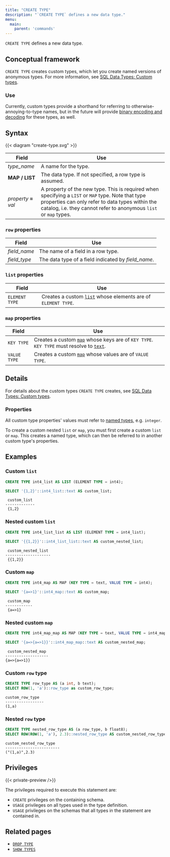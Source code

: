 ```yaml
---
title: "CREATE TYPE"
description: "`CREATE TYPE` defines a new data type."
menu:
  main:
    parent: 'commands'
---
```


`CREATE TYPE` defines a new data type.

## Conceptual framework

`CREATE TYPE` creates custom types, which let you create named versions of
anonymous types. For more information, see [SQL Data Types: Custom
types](../types/#custom-types).

### Use

Currently, custom types provide a shorthand for referring to
otherwise-annoying-to-type names, but in the future will provide [binary
encoding and decoding][binary] for these types, as well.

[binary]:https://github.com/MaterializeInc/materialize/issues/4628

## Syntax

{{< diagram "create-type.svg" >}}

 Field               | Use
---------------------|----------------------------------------------------------------------------------------------------------------------------------------------------------------
 _type&lowbar;name_  | A name for the type.
 **MAP / LIST**      | The data type. If not specified, a row type is assumed.
 _property_ **=** _val_ | A property of the new type. This is required when specifying a `LIST` or `MAP` type. Note that type properties can only refer to data types within the catalog, i.e. they cannot refer to anonymous `list` or `map` types.

### `row` properties

Field               | Use
--------------------|----------------------------------------------------
_field_name_        | The name of a field in a row type.
_field_type_        | The data type of a field indicated by _field_name_.

### `list` properties

Field | Use
-----|-----
`ELEMENT TYPE` | Creates a custom [`list`](../types/list) whose elements are of `ELEMENT TYPE`.

### `map` properties

Field | Use
-----|-----
`KEY TYPE` | Creates a custom [`map`](../types/map) whose keys are of `KEY TYPE`. `KEY TYPE` must resolve to [`text`](../types/text).
`VALUE TYPE` | Creates a custom [`map`](../types/map) whose values are of `VALUE TYPE`.

## Details

For details about the custom types `CREATE TYPE` creates, see [SQL Data Types:
Custom types](../types/#custom-types).

### Properties

All custom type properties' values must refer to [named types](/sql/types), e.g.
`integer`.

To create a custom nested `list` or `map`, you must first create a custom `list`
or `map`. This creates a named type, which can then be referred to in another
custom type's properties.

## Examples

### Custom `list`

```sql
CREATE TYPE int4_list AS LIST (ELEMENT TYPE = int4);

SELECT '{1,2}'::int4_list::text AS custom_list;
```
```
 custom_list
-------------
 {1,2}
```

### Nested custom `list`

```sql
CREATE TYPE int4_list_list AS LIST (ELEMENT TYPE = int4_list);

SELECT '{{1,2}}'::int4_list_list::text AS custom_nested_list;
```
```
 custom_nested_list
--------------------
 {{1,2}}
```

### Custom `map`

```sql
CREATE TYPE int4_map AS MAP (KEY TYPE = text, VALUE TYPE = int4);

SELECT '{a=>1}'::int4_map::text AS custom_map;
```
```
 custom_map
------------
 {a=>1}
```

### Nested custom `map`

```sql
CREATE TYPE int4_map_map AS MAP (KEY TYPE = text, VALUE TYPE = int4_map);

SELECT '{a=>{a=>1}}'::int4_map_map::text AS custom_nested_map;
```
```
 custom_nested_map
-------------------
{a=>{a=>1}}
```

### Custom `row` type
```sql
CREATE TYPE row_type AS (a int, b text);
SELECT ROW(1, 'a')::row_type as custom_row_type;
```
```
custom_row_type
-----------------
(1,a)
```

### Nested `row` type
```sql
CREATE TYPE nested_row_type AS (a row_type, b float8);
SELECT ROW(ROW(1, 'a'), 2.3)::nested_row_type AS custom_nested_row_type;
```
```
custom_nested_row_type
------------------------
("(1,a)",2.3)
```

## Privileges

{{< private-preview />}}

The privileges required to execute this statement are:

- `CREATE` privileges on the containing schema.
- `USAGE` privileges on all types used in the type definition.
- `USAGE` privileges on the schemas that all types in the statement are contained in.

## Related pages

* [`DROP TYPE`](../drop-type)
* [`SHOW TYPES`](../show-types)
